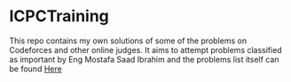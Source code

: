 # ICPCTraining

This repo contains my own solutions of some of the problems on Codeforces and other online judges. It aims to attempt problems classified as important by Eng Mostafa Saad Ibrahim and the problems list itself can be found [Here](https://docs.google.com/spreadsheets/d/1iJZWP2nS_OB3kCTjq8L6TrJJ4o-5lhxDOyTaocSYc-k/edit#gid=593476609)